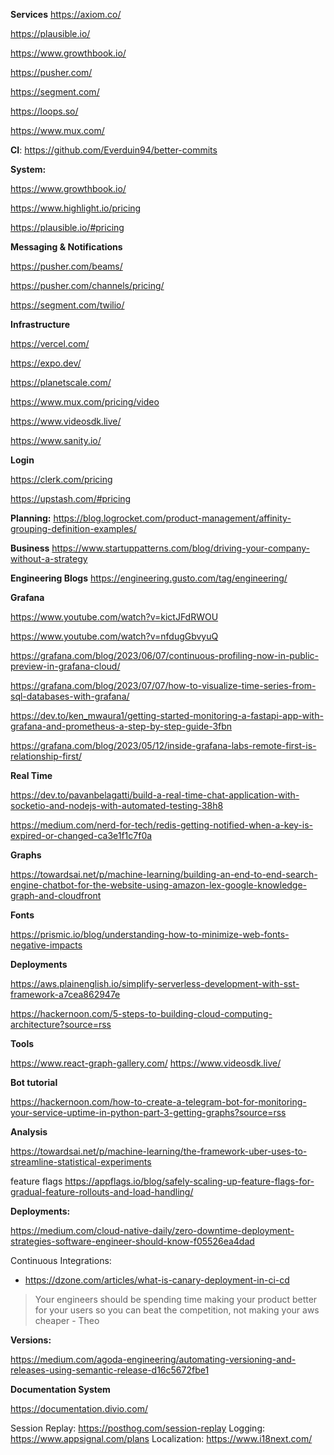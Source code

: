 **Services**
https://axiom.co/

https://plausible.io/

https://www.growthbook.io/

https://pusher.com/

https://segment.com/

https://loops.so/

https://www.mux.com/


**CI**: https://github.com/Everduin94/better-commits


**System:** 

https://www.growthbook.io/

https://www.highlight.io/pricing

https://plausible.io/#pricing


**Messaging & Notifications** 

https://pusher.com/beams/

https://pusher.com/channels/pricing/

https://segment.com/twilio/


**Infrastructure** 

https://vercel.com/

https://expo.dev/

https://planetscale.com/


https://www.mux.com/pricing/video

https://www.videosdk.live/

https://www.sanity.io/


**Login** 

https://clerk.com/pricing

https://upstash.com/#pricing


**Planning:**
https://blog.logrocket.com/product-management/affinity-grouping-definition-examples/


**Business**
https://www.startuppatterns.com/blog/driving-your-company-without-a-strategy


**Engineering Blogs**
https://engineering.gusto.com/tag/engineering/


**Grafana** 

https://www.youtube.com/watch?v=kictJFdRWOU

https://www.youtube.com/watch?v=nfdugGbvyuQ

https://grafana.com/blog/2023/06/07/continuous-profiling-now-in-public-preview-in-grafana-cloud/

https://grafana.com/blog/2023/07/07/how-to-visualize-time-series-from-sql-databases-with-grafana/

https://dev.to/ken_mwaura1/getting-started-monitoring-a-fastapi-app-with-grafana-and-prometheus-a-step-by-step-guide-3fbn

https://grafana.com/blog/2023/05/12/inside-grafana-labs-remote-first-is-relationship-first/


**Real Time**

https://dev.to/pavanbelagatti/build-a-real-time-chat-application-with-socketio-and-nodejs-with-automated-testing-38h8

https://medium.com/nerd-for-tech/redis-getting-notified-when-a-key-is-expired-or-changed-ca3e1f1c7f0a





**Graphs**

https://towardsai.net/p/machine-learning/building-an-end-to-end-search-engine-chatbot-for-the-website-using-amazon-lex-google-knowledge-graph-and-cloudfront


**Fonts**

https://prismic.io/blog/understanding-how-to-minimize-web-fonts-negative-impacts



**Deployments**


https://aws.plainenglish.io/simplify-serverless-development-with-sst-framework-a7cea862947e

https://hackernoon.com/5-steps-to-building-cloud-computing-architecture?source=rss


**Tools**

https://www.react-graph-gallery.com/
https://www.videosdk.live/


**Bot tutorial**

https://hackernoon.com/how-to-create-a-telegram-bot-for-monitoring-your-service-uptime-in-python-part-3-getting-graphs?source=rss

**Analysis**

https://towardsai.net/p/machine-learning/the-framework-uber-uses-to-streamline-statistical-experiments

feature flags
https://appflags.io/blog/safely-scaling-up-feature-flags-for-gradual-feature-rollouts-and-load-handling/





**Deployments:**

https://medium.com/cloud-native-daily/zero-downtime-deployment-strategies-software-engineer-should-know-f05526ea4dad

Continuous Integrations: 
- https://dzone.com/articles/what-is-canary-deployment-in-ci-cd







 > Your engineers should be spending time making your product better for your users so you can beat the competition, not making your aws cheaper - Theo



**Versions:**

https://medium.com/agoda-engineering/automating-versioning-and-releases-using-semantic-release-d16c5672fbe1


**Documentation System**

https://documentation.divio.com/

Session Replay:
https://posthog.com/session-replay
Logging:
https://www.appsignal.com/plans
Localization: https://www.i18next.com/
